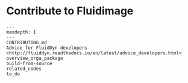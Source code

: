 # Contribute to Fluidimage

```{toctree}
---
maxdepth: 1
---
CONTRIBUTING.md
Advice for FluidDyn developers <http://fluiddyn.readthedocs.io/en/latest/advice_developers.html>
overview_orga_package
build-from-source
related_codes
to_do
```
